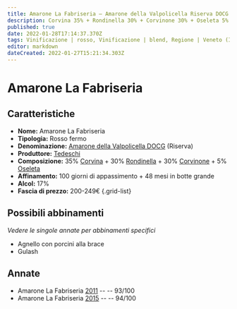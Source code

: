 ```yaml
---
title: Amarone La Fabriseria – Amarone della Valpolicella Riserva DOCG – Tedeschi – Veneto (IT) – 200-249€ – 5★
description: Corvina 35% + Rondinella 30% + Corvinone 30% + Oseleta 5% | Agnello con porcini alla brace – Gulash
published: true
date: 2022-01-28T17:14:37.370Z
tags: Vinificazione | rosso, Vinificazione | blend, Regione | Veneto (IT), Vinificazione | fermo, Prezzi | 200-249€, Vitigni | Corvina, rondinella, Vitigni | Corvinone, Vitigni | Molinara, Vitigni | Oseleta, Alimento | agnello, Cottura | alla brace, Aromatizzazione | ai porcini, Gulash
editor: markdown
dateCreated: 2022-01-27T15:21:34.303Z
---
```


# Amarone La Fabriseria

## Caratteristiche
- **Nome:** <span class="nome">Amarone La Fabriseria</span>
- **Tipologia:** Rosso fermo
- **Denominazione:** <span class="denominazione">[Amarone della Valpolicella DOCG](/denominazioni/Italia/Veneto/DOCG/Amarone-della-Valpolicella) (Riserva)</span>
- **Produttore:** <span class="cantina">[Tedeschi](/produttori/Italia/Veneto/Tedeschi)</span> 
- **Composizione:** 35% [Corvina](/vitigni/Italia/bacca-nera/corvina) + 30% [Rondinella](/vitigni/Italia/bacca-nera/rondinella) + 30% [Corvinone](/vitigni/Italia/bacca-nera/corvinone) + 5% [Oseleta](/vitigni/Italia/bacca-nera/oseleta)
- **Affinamento:** 100 giorni di appassimento + 48 mesi in botte grande
- **Alcol:** 17%
- **Fascia di prezzo:** 200-249€
{.grid-list}

## Possibili abbinamenti
*Vedere le singole annate per abbinamenti specifici*

- Agnello con porcini alla brace
- Gulash

## Annate
- Amarone La Fabriseria [2011](vini/Italia/Veneto/Tedeschi/Amarone-La-Fabriseria/2011) -- <span class="star-5"></span> -- 93/100
- Amarone La Fabriseria [2015](vini/Italia/Veneto/Tedeschi/Amarone-La-Fabriseria/2015) -- <span class="star-5"></span> -- 94/100


